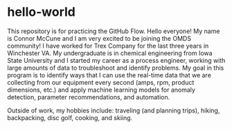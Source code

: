 # hello-world
This repository is for practicing the GitHub Flow.
Hello everyone! My name is Connor McCune and I am very excited to be joining the OMDS community! I have worked for Trex Company for the last three years in Winchester VA. My undergraduate is in chemical engineering from Iowa State University and I started my career as a process engineer, working with large amounts of data to troubleshoot and identify problems. My goal in this program is to identify ways that I can use the real-time data that we are collecting from our equipment every second (amps, rpm, product dimensions, etc.) and apply machine learning models for anomaly detection, parameter recommendations, and automation.

Outside of work, my hobbies include: traveling (and planning trips), hiking, backpacking, disc golf, cooking, and skiing.
